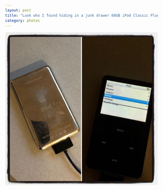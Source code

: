 ```yaml
---
layout: post
title: "Look who I found hiding in a junk drawer 60GB iPod Classic Plug it in and it just works I miss the Apple of old"
category: photos
---
```


[![Look who I found hiding in a junk drawer 60GB iPod Classic Plug it in and it just works I miss the Apple of old](/instagram/th-BqYvkfBhMeq.jpg)](https://www.instagram.com/p/BqYvkfBhMeq/)
